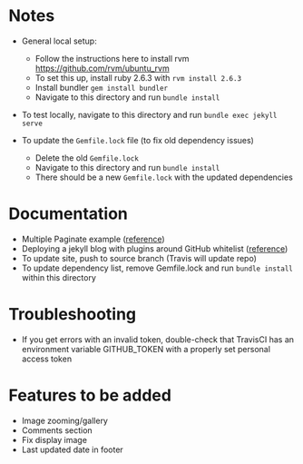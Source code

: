 # Notes
+ General local setup:
  + Follow the instructions here to install rvm https://github.com/rvm/ubuntu_rvm
  + To set this up, install ruby 2.6.3 with `rvm install 2.6.3`
  + Install bundler `gem install bundler`
  + Navigate to this directory and run `bundle install`

+ To test locally, navigate to this directory and run `bundle exec jekyll serve`
+ To update the `Gemfile.lock` file (to fix old dependency issues)
  + Delete the old `Gemfile.lock`
  + Navigate to this directory and run `bundle install`
  + There should be a new `Gemfile.lock` with the updated dependencies

# Documentation
+ Multiple Paginate example ([reference](https://github.com/scandio/jekyll-paginate-multiple-example
))
+ Deploying a jekyll blog with plugins around GitHub whitelist ([reference](http://joshfrankel.me/blog/deploying-a-jekyll-blog-to-github-pages-with-custom-plugins-and-travisci/))
+ To update site, push to source branch (Travis will update repo)
+ To update dependency list, remove Gemfile.lock and run `bundle install` within this directory

# Troubleshooting
+ If you get errors with an invalid token, double-check that TravisCI has an environment variable GITHUB_TOKEN with a properly set personal access token

# Features to be added
+ Image zooming/gallery
+ Comments section
+ Fix display image
+ Last updated date in footer
